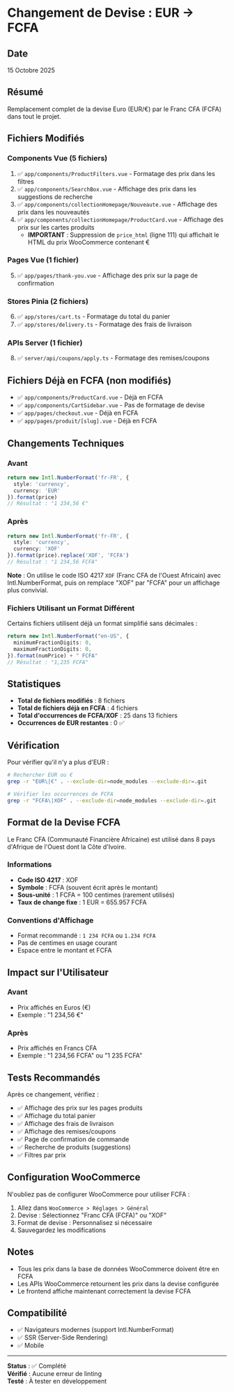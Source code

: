 # Changement de Devise : EUR → FCFA

## Date
15 Octobre 2025

## Résumé
Remplacement complet de la devise Euro (EUR/€) par le Franc CFA (FCFA) dans tout le projet.

## Fichiers Modifiés

### Components Vue (5 fichiers)
1. ✅ `app/components/ProductFilters.vue` - Formatage des prix dans les filtres
2. ✅ `app/components/SearchBox.vue` - Affichage des prix dans les suggestions de recherche
3. ✅ `app/components/collectionHomepage/Nouveaute.vue` - Affichage des prix dans les nouveautés
4. ✅ `app/components/collectionHomepage/ProductCard.vue` - Affichage des prix sur les cartes produits
   - **IMPORTANT** : Suppression de `price_html` (ligne 111) qui affichait le HTML du prix WooCommerce contenant €

### Pages Vue (1 fichier)
5. ✅ `app/pages/thank-you.vue` - Affichage des prix sur la page de confirmation

### Stores Pinia (2 fichiers)
6. ✅ `app/stores/cart.ts` - Formatage du total du panier
7. ✅ `app/stores/delivery.ts` - Formatage des frais de livraison

### APIs Server (1 fichier)
8. ✅ `server/api/coupons/apply.ts` - Formatage des remises/coupons

## Fichiers Déjà en FCFA (non modifiés)
- ✅ `app/components/ProductCard.vue` - Déjà en FCFA
- ✅ `app/components/CartSidebar.vue` - Pas de formatage de devise
- ✅ `app/pages/checkout.vue` - Déjà en FCFA
- ✅ `app/pages/produit/[slug].vue` - Déjà en FCFA

## Changements Techniques

### Avant
```typescript
return new Intl.NumberFormat('fr-FR', {
  style: 'currency',
  currency: 'EUR'
}).format(price)
// Résultat : "1 234,56 €"
```

### Après
```typescript
return new Intl.NumberFormat('fr-FR', {
  style: 'currency',
  currency: 'XOF'
}).format(price).replace('XOF', 'FCFA')
// Résultat : "1 234,56 FCFA"
```

**Note** : On utilise le code ISO 4217 `XOF` (Franc CFA de l'Ouest Africain) avec Intl.NumberFormat, puis on remplace "XOF" par "FCFA" pour un affichage plus convivial.

### Fichiers Utilisant un Format Différent
Certains fichiers utilisent déjà un format simplifié sans décimales :
```typescript
return new Intl.NumberFormat("en-US", {
  minimumFractionDigits: 0,
  maximumFractionDigits: 0,
}).format(numPrice) + " FCFA"
// Résultat : "1,235 FCFA"
```

## Statistiques
- **Total de fichiers modifiés** : 8 fichiers
- **Total de fichiers déjà en FCFA** : 4 fichiers  
- **Total d'occurrences de FCFA/XOF** : 25 dans 13 fichiers
- **Occurrences de EUR restantes** : 0 ✅

## Vérification

Pour vérifier qu'il n'y a plus d'EUR :
```bash
# Rechercher EUR ou €
grep -r "EUR\|€" . --exclude-dir=node_modules --exclude-dir=.git

# Vérifier les occurrences de FCFA
grep -r "FCFA\|XOF" . --exclude-dir=node_modules --exclude-dir=.git
```

## Format de la Devise FCFA

Le Franc CFA (Communauté Financière Africaine) est utilisé dans 8 pays d'Afrique de l'Ouest dont la Côte d'Ivoire.

### Informations
- **Code ISO 4217** : XOF
- **Symbole** : FCFA (souvent écrit après le montant)
- **Sous-unité** : 1 FCFA = 100 centimes (rarement utilisés)
- **Taux de change fixe** : 1 EUR = 655.957 FCFA

### Conventions d'Affichage
- Format recommandé : `1 234 FCFA` ou `1.234 FCFA`
- Pas de centimes en usage courant
- Espace entre le montant et FCFA

## Impact sur l'Utilisateur

### Avant
- Prix affichés en Euros (€)
- Exemple : "1 234,56 €"

### Après  
- Prix affichés en Francs CFA
- Exemple : "1 234,56 FCFA" ou "1 235 FCFA"

## Tests Recommandés

Après ce changement, vérifiez :
- ✅ Affichage des prix sur les pages produits
- ✅ Affichage du total panier
- ✅ Affichage des frais de livraison
- ✅ Affichage des remises/coupons
- ✅ Page de confirmation de commande
- ✅ Recherche de produits (suggestions)
- ✅ Filtres par prix

## Configuration WooCommerce

N'oubliez pas de configurer WooCommerce pour utiliser FCFA :
1. Allez dans `WooCommerce > Réglages > Général`
2. Devise : Sélectionnez "Franc CFA (FCFA)" ou "XOF"
3. Format de devise : Personnalisez si nécessaire
4. Sauvegardez les modifications

## Notes
- Tous les prix dans la base de données WooCommerce doivent être en FCFA
- Les APIs WooCommerce retournent les prix dans la devise configurée
- Le frontend affiche maintenant correctement la devise FCFA

## Compatibilité
- ✅ Navigateurs modernes (support Intl.NumberFormat)
- ✅ SSR (Server-Side Rendering)
- ✅ Mobile

---

**Status** : ✅ Complété  
**Vérifié** : Aucune erreur de linting  
**Testé** : À tester en développement

